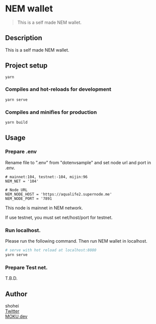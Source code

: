 # NEM wallet
> This is a self made NEM wallet.

## Description
This is a self made NEM wallet.

## Project setup
```
yarn
```

### Compiles and hot-reloads for development
```
yarn serve
```

### Compiles and minifies for production
```
yarn build
```

## Usage
### Prepare .env
Rename file to ".env" from "dotenvsample" and set node url and port in .env.
``` 
# mainnet:104, testnet:-104, mijin:96
NEM_NET = '104'

# Node URL
NEM_NODE_HOST = 'https://aqualife2.supernode.me'
NEM_NODE_PORT = '7891
```
This node is mainnet in NEM network.<br>

If use testnet, you must set net/host/port for testnet.

### Run localhost.
Please run the following command. Then run NEM wallet in localhost.
``` bash
# serve with hot reload at localhost:8080
yarn serve
```

### Prepare Test net.
T.B.D.

## Author
shohei<br>
[Twitter](https://twitter.com/hobbydevelop)<br>
[MOKU dev](https://mokudev.connpass.com/)
